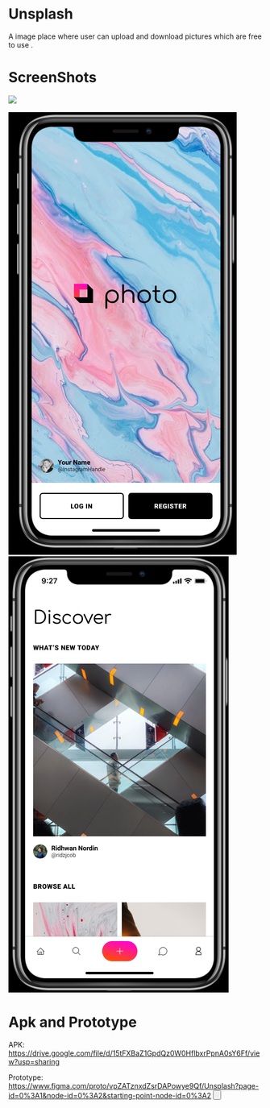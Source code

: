 # Unsplash
 A image place where user can upload and download pictures which are free to use .
# ScreenShots
<img src="https://github.com/manavnim/Unsplash/blob/dd704ba23a716f2d21907e4738e459a8402fa3f4/Unsplash.png" />
<p float="left" >
 <img src="https://github.com/manavnim/Unsplash/blob/caa98b74f072fd5471e360ca203cc0587a1c75eb/sp1.png">
 <img src="https://github.com/manavnim/Unsplash/blob/caa98b74f072fd5471e360ca203cc0587a1c75eb/sp2.png">
 </p>


 
# Apk and Prototype 
 APK: https://drive.google.com/file/d/15tFXBaZ1GpdQz0W0HflbxrPpnA0sY6Ff/view?usp=sharing 

 Prototype: https://www.figma.com/proto/vpZATznxdZsrDAPowye9Qf/Unsplash?page-id=0%3A1&node-id=0%3A2&starting-point-node-id=0%3A2
 <Button src='https://www.figma.com/proto/vpZATznxdZsrDAPowye9Qf/Unsplash?page-id=0%3A1&node-id=0%3A2&starting-point-node-id=0%3A2'>
